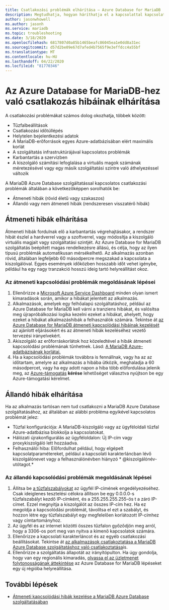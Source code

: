 ```yaml
---
title: Csatlakozási problémák elhárítása – Azure Database for MariaDB
description: Megtudhatja, hogyan háríthatja el a kapcsolattal kapcsolatos problémákat a MariaDB Azure Database szolgáltatással, például az újrapróbálkozást, a tűzfalproblémákat és a kimaradásokat igénylő átmeneti hibákat.
author: jasonwhowell
ms.author: jasonh
ms.service: mariadb
ms.topic: troubleshooting
ms.date: 3/18/2020
ms.openlocfilehash: 6817807d0a85b1465beafc86045ea1e0dd8a31ec
ms.sourcegitcommit: d57d2be09e67d7afed4b7565f9e3effdcc4a55bf
ms.translationtype: MT
ms.contentlocale: hu-HU
ms.lasthandoff: 04/22/2020
ms.locfileid: "81770346"
---
```

# <a name="troubleshoot-connection-issues-to-azure-database-for-mariadb"></a>Az Azure Database for MariaDB-hez való csatlakozás hibáinak elhárítása

A csatlakozási problémákat számos dolog okozhatja, többek között:

* Tűzfalbeállítások
* Csatlakozási időtúllépés
* Helytelen bejelentkezési adatok
* A MariaDB-erőforrások egyes Azure-adatbázisában elért maximális korlát
* A szolgáltatás infrastruktúrájával kapcsolatos problémák
* Karbantartás a szervizben
* A kiszolgáló számítási lefoglalása a virtuális magok számának méretezésével vagy egy másik szolgáltatási szintre való áthelyezéssel változik

A MariaDB Azure Database szolgáltatással kapcsolatos csatlakozási problémák általában a következőképpen sorolhatók be:

* Átmeneti hibák (rövid életű vagy szakaszos)
* Állandó vagy nem átmeneti hibák (rendszeresen visszatérő hibák)

## <a name="troubleshoot-transient-errors"></a>Átmeneti hibák elhárítása

Átmeneti hibák fordulnak elő a karbantartás végrehajtásakor, a rendszer hibát észlel a hardverrel vagy a szoftverrel, vagy módosítja a kiszolgáló virtuális magjait vagy szolgáltatási szintjét. Az Azure Database for MariaDB szolgáltatás beépített magas rendelkezésre állású, és célja, hogy az ilyen típusú problémák automatikusan mérsékelhető. Az alkalmazás azonban rövid, általában legfeljebb 60 másodpercre megszakad a kapcsolata a kiszolgálóval. Egyes események időközben hosszabb időt vehet igénybe, például ha egy nagy tranzakció hosszú ideig tartó helyreállítást okoz.

### <a name="steps-to-resolve-transient-connectivity-issues"></a>Az átmeneti kapcsolódási problémák megoldásának lépései

1. Ellenőrizze a [Microsoft Azure Service Dashboard](https://azure.microsoft.com/status) minden olyan ismert kimaradások során, amikor a hibákat jelentett az alkalmazás.
2. Alkalmazások, amelyek egy felhőalapú szolgáltatáshoz, például az Azure Database for MariaDB kell várni a tranziens hibákat, és valósítsa meg újrapróbálkozási logika kezelni ezeket a hibákat, ahelyett, hogy ezeket a hibákat alkalmazáshibák a felhasználók számára. Tekintse át [az Azure Database for MariaDB átmeneti kapcsolódási hibáinak kezelését](concepts-connectivity.md) az ajánlott eljárásokért és az átmeneti hibák kezeléséhez vezető tervezési irányelvekért.
3. Akiszolgáló az erőforráskorlátok hoz közeledtével a hibák átmeneti kapcsolódási problémának tűnhetnek. Lásd: [A MariaDB Azure-adatbázisának korlátai.](concepts-limits.md)
4. Ha a kapcsolódási problémák továbbra is fennállnak, vagy ha az az időtartam, amelyre az alkalmazás a hibába ütközik, meghaladja a 60 másodpercet, vagy ha egy adott napon a hiba több előfordulása jelenik meg, az [Azure-támogatás](https://azure.microsoft.com/support/options) **kérése** lehetőséget választva nyújtson be egy Azure-támogatási kérelmet.

## <a name="troubleshoot-persistent-errors"></a>Állandó hibák elhárítása

Ha az alkalmazás tartósan nem tud csatlakozni a MariaDB Azure Database szolgáltatásához, az általában az alábbi probléma egyikével kapcsolatos problémát jelez:

* Tűzfal konfigurációja: A MariaDB-kiszolgáló vagy az ügyféloldali tűzfal Azure-adatbázisa blokkolja a kapcsolatokat.
* Hálózati újrakonfigurálás az ügyféloldalon: Új IP-cím vagy proxykiszolgáló lett hozzáadva.
* Felhasználói hiba: Előfordulhat például, hogy elgépelt kapcsolatparamétereket, például a kapcsolati karakterláncban lévő kiszolgálónevet vagy a felhasználónévben hiányzó * \@kiszolgálónév-utótagot.*

### <a name="steps-to-resolve-persistent-connectivity-issues"></a>Az állandó kapcsolódási problémák megoldásának lépései

1. Állítsa be [a tűzfalszabályokat](howto-manage-firewall-portal.md) az ügyfél IP-címének engedélyezéséhez. Csak ideiglenes tesztelési célokra állítson be egy 0.0.0.0-s tűzfalszabályt kezdő IP-címként, és a 255.255.255.255-ös t a záró IP-címet. Ezzel megnyitja a kiszolgálót az összes IP-cím hez. Ha ez megoldja a kapcsolódási problémát, távolítsa el ezt a szabályt, és hozzon létre egy tűzfalszabályt egy megfelelően korlátozott IP-címhez vagy címtartományhoz.
2. Az ügyfél és az internet közötti összes tűzfalon győződjön meg arról, hogy a 3306-os port meg van nyitva a kimenő kapcsolatok számára.
3. Ellenőrizze a kapcsolati karakterláncot és az egyéb csatlakozási beállításokat. Tekintse át [az alkalmazások csatlakoztatása a MariaDB Azure Database szolgáltatáshoz való csatlakoztatása](howto-connection-string.md)is.
4. Ellenőrizze a szolgáltatás állapotát az irányítópulton. Ha úgy gondolja, hogy van egy regionális kimaradás, [olvassa el az üzletmenet folytonosságának áttekintése](concepts-business-continuity.md) az Azure Database for MariaDB lépéseket egy új régióba helyreállítása.

## <a name="next-steps"></a>További lépések

* [Átmeneti kapcsolódási hibák kezelése a MariaDB Azure Database szolgáltatásában](concepts-connectivity.md)
